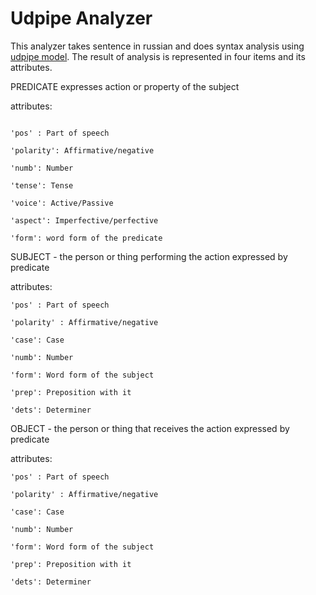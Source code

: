 # Udpipe Analyzer

This analyzer takes sentence in russian and does syntax analysis using [udpipe model](https://github.com/ufal/udpipe). The result of analysis is
represented in four items and its attributes.

PREDICATE expresses action or property of the subject

attributes:

```

'pos' : Part of speech

'polarity': Affirmative/negative

'numb': Number

'tense': Tense

'voice': Active/Passive

'aspect': Imperfective/perfective

'form': word form of the predicate 

```

SUBJECT -  the person or thing performing the action expressed by predicate

attributes:
```
'pos' : Part of speech

'polarity' : Affirmative/negative

'case': Case

'numb': Number

'form': Word form of the subject

'prep': Preposition with it

'dets': Determiner
```

OBJECT -  the person or thing that receives the action expressed by predicate

attributes:
```
'pos' : Part of speech

'polarity' : Affirmative/negative

'case': Case

'numb': Number

'form': Word form of the subject

'prep': Preposition with it

'dets': Determiner
```
